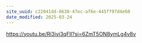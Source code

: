 ```yaml
---
site_uuid: c22041dd-8638-47ec-af6e-445ff97d4e60
date_modified: 2025-03-24
---
```



https://youtu.be/Ri3iyi3qFlI?si=6ZmT5ON8ymLg4v8v
